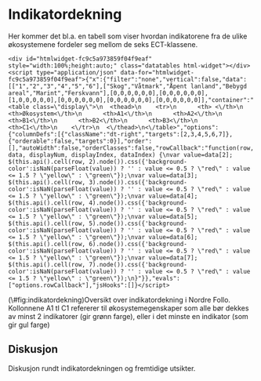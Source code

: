 # Indikatordekning

Her kommer det bl.a. en tabell som viser hvordan indikatorene fra de ulike økosystemene fordeler seg mellom de seks ECT-klassene.












<div class="figure">

```{=html}
<div id="htmlwidget-fc9c5a973859f04f9eaf" style="width:100%;height:auto;" class="datatables html-widget"></div>
<script type="application/json" data-for="htmlwidget-fc9c5a973859f04f9eaf">{"x":{"filter":"none","vertical":false,"data":[["1","2","3","4","5","6"],["Skog","Våtmark","Åpent lanland","Bebygd areal","Marint","Ferskvann"],[0,0,0,0,0,0],[0,0,0,0,0,0],[1,0,0,0,0,0],[0,0,0,0,0,0],[0,0,0,0,0,0],[0,0,0,0,0,0]],"container":"<table class=\"display\">\n  <thead>\n    <tr>\n      <th> <\/th>\n      <th>Økosystem<\/th>\n      <th>A1<\/th>\n      <th>A2<\/th>\n      <th>B1<\/th>\n      <th>B2<\/th>\n      <th>B3<\/th>\n      <th>C1<\/th>\n    <\/tr>\n  <\/thead>\n<\/table>","options":{"columnDefs":[{"className":"dt-right","targets":[2,3,4,5,6,7]},{"orderable":false,"targets":0}],"order":[],"autoWidth":false,"orderClasses":false,"rowCallback":"function(row, data, displayNum, displayIndex, dataIndex) {\nvar value=data[2]; $(this.api().cell(row, 2).node()).css({'background-color':isNaN(parseFloat(value)) ? '' : value <= 0.5 ? \"red\" : value <= 1.5 ? \"yellow\" : \"green\"});\nvar value=data[3]; $(this.api().cell(row, 3).node()).css({'background-color':isNaN(parseFloat(value)) ? '' : value <= 0.5 ? \"red\" : value <= 1.5 ? \"yellow\" : \"green\"});\nvar value=data[4]; $(this.api().cell(row, 4).node()).css({'background-color':isNaN(parseFloat(value)) ? '' : value <= 0.5 ? \"red\" : value <= 1.5 ? \"yellow\" : \"green\"});\nvar value=data[5]; $(this.api().cell(row, 5).node()).css({'background-color':isNaN(parseFloat(value)) ? '' : value <= 0.5 ? \"red\" : value <= 1.5 ? \"yellow\" : \"green\"});\nvar value=data[6]; $(this.api().cell(row, 6).node()).css({'background-color':isNaN(parseFloat(value)) ? '' : value <= 0.5 ? \"red\" : value <= 1.5 ? \"yellow\" : \"green\"});\nvar value=data[7]; $(this.api().cell(row, 7).node()).css({'background-color':isNaN(parseFloat(value)) ? '' : value <= 0.5 ? \"red\" : value <= 1.5 ? \"yellow\" : \"green\"});\n}"}},"evals":["options.rowCallback"],"jsHooks":[]}</script>
```

<p class="caption">(\#fig:indikatordekning)Oversikt over indikatordekning i Nordre Follo. Kollonnene A1 tl C1 refererer til økosystemegenskaper som alle bør dekkes av minst 2 indikatorer (gir grønn farge), eller i det minste en indikator (som gir gul farge)</p>
</div>

## Diskusjon 

Diskusjon rundt indikatordekningen og fremtidige utsikter.

